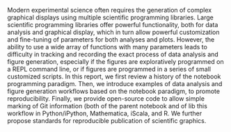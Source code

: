 Modern experimental science often requires the generation of complex graphical displays using multiple scientific programming libraries. Large scientific programming libraries offer powerful functionality, both for data analysis and graphical display, which in turn allow powerful customization and fine-tuning of parameters for both analyses and plots. However, the ability to use a wide array of functions with many parameters leads to difficulty in tracking and recording the exact process of data analysis and figure generation, especially if the figures are exploratively programmed on a REPL command line, or if figures are programmed in a series of small customized scripts. In this report, we first review a history of the notebook programming paradigm. Then, we introduce examples of data analysis and figure generation workflows based on the notebook paradigm, to promote reproducibility. Finally, we provide open-source code to allow simple marking of Git information (both of the parent notebook and of lib this workflow in Python/iPython, Mathematica, iScala, and R. We further propose standards for reproducible publication of scientific graphics.